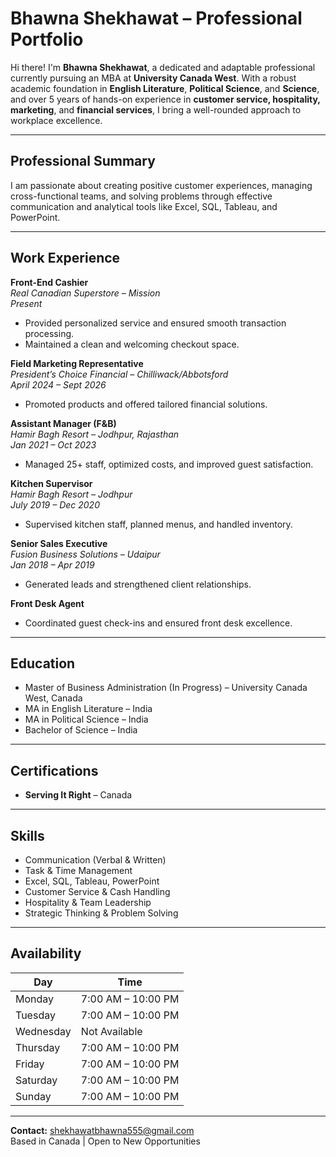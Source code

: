 # Bhawna Shekhawat – Professional Portfolio

 Hi there! I'm **Bhawna Shekhawat**, a dedicated and adaptable professional currently pursuing an MBA at **University Canada West**. With a robust academic foundation in **English Literature**, **Political Science**, and **Science**, and over 5 years of hands-on experience in **customer service, hospitality, marketing**, and **financial services**, I bring a well-rounded approach to workplace excellence.

---

##  Professional Summary

I am passionate about creating positive customer experiences, managing cross-functional teams, and solving problems through effective communication and analytical tools like Excel, SQL, Tableau, and PowerPoint.

---

##  Work Experience

**Front-End Cashier**  
*Real Canadian Superstore – Mission*  
*Present*  
- Provided personalized service and ensured smooth transaction processing.  
- Maintained a clean and welcoming checkout space.  

**Field Marketing Representative**  
*President’s Choice Financial – Chilliwack/Abbotsford*  
*April 2024 – Sept 2026*  
- Promoted products and offered tailored financial solutions.  

**Assistant Manager (F&B)**  
*Hamir Bagh Resort – Jodhpur, Rajasthan*  
*Jan 2021 – Oct 2023*  
- Managed 25+ staff, optimized costs, and improved guest satisfaction.  

**Kitchen Supervisor**  
*Hamir Bagh Resort – Jodhpur*  
*July 2019 – Dec 2020*  
- Supervised kitchen staff, planned menus, and handled inventory.  

**Senior Sales Executive**  
*Fusion Business Solutions – Udaipur*  
*Jan 2018 – Apr 2019*  
- Generated leads and strengthened client relationships.

**Front Desk Agent**  
- Coordinated guest check-ins and ensured front desk excellence.

---

## Education

- Master of Business Administration (In Progress) – University Canada West, Canada  
- MA in English Literature – India  
- MA in Political Science – India  
- Bachelor of Science – India  

---

##  Certifications

- **Serving It Right** – Canada

---

##  Skills

- Communication (Verbal & Written)  
- Task & Time Management  
- Excel, SQL, Tableau, PowerPoint  
- Customer Service & Cash Handling  
- Hospitality & Team Leadership  
- Strategic Thinking & Problem Solving  

---

##  Availability

| Day       | Time               |
|-----------|--------------------|
| Monday    | 7:00 AM – 10:00 PM |
| Tuesday   | 7:00 AM – 10:00 PM |
| Wednesday | Not Available      |
| Thursday  | 7:00 AM – 10:00 PM |
| Friday    | 7:00 AM – 10:00 PM |
| Saturday  | 7:00 AM – 10:00 PM |
| Sunday    | 7:00 AM – 10:00 PM |

---

 **Contact:** shekhawatbhawna555@gmail.com  
 Based in Canada | Open to New Opportunities
